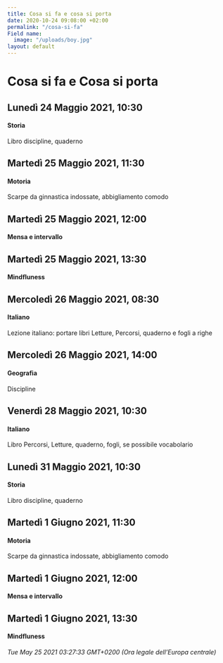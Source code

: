 ```yaml
---
title: Cosa si fa e cosa si porta
date: 2020-10-24 09:08:00 +02:00
permalink: "/cosa-si-fa"
Field name:
  image: "/uploads/boy.jpg"
layout: default
---
```


# Cosa si fa e Cosa si porta
## Lunedì 24 Maggio 2021, 10:30
#### Storia
Libro discipline, quaderno  
## Martedì 25 Maggio 2021, 11:30
#### Motoria
Scarpe da ginnastica indossate, abbigliamento comodo  
## Martedì 25 Maggio 2021, 12:00
#### Mensa e intervallo
  
## Martedì 25 Maggio 2021, 13:30
#### Mindfluness
  
## Mercoledì 26 Maggio 2021, 08:30
#### Italiano
<span>Lezione italiano: portare libri Letture, Percorsi, quaderno e fogli a righe</span>  
## Mercoledì 26 Maggio 2021, 14:00
#### Geografia
Discipline  
## Venerdì 28 Maggio 2021, 10:30
#### Italiano
Libro Percorsi, Letture, quaderno, fogli, se possibile vocabolario  
## Lunedì 31 Maggio 2021, 10:30
#### Storia
Libro discipline, quaderno  
## Martedì 1 Giugno 2021, 11:30
#### Motoria
Scarpe da ginnastica indossate, abbigliamento comodo  
## Martedì 1 Giugno 2021, 12:00
#### Mensa e intervallo
  
## Martedì 1 Giugno 2021, 13:30
#### Mindfluness
  

_Tue May 25 2021 03:27:33 GMT+0200 (Ora legale dell’Europa centrale)_